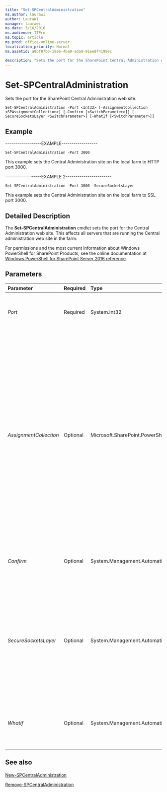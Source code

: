 ```yaml
---
title: "Set-SPCentralAdministration"
ms.author: laurawi
author: LauraWi
manager: laurawi
ms.date: 3/16/2016
ms.audience: ITPro
ms.topic: article
ms.prod: office-online-server
localization_priority: Normal
ms.assetid: a8bf87b6-18e6-4ba0-ada9-91ee9f4199ec

description: "Sets the port for the SharePoint Central Administration web site."
---
```


# Set-SPCentralAdministration

Sets the port for the SharePoint Central Administration web site. 
  
```
Set-SPCentralAdministration -Port <Int32> [-AssignmentCollection <SPAssignmentCollection>] [-Confirm [<SwitchParameter>]] [-SecureSocketsLayer <SwitchParameter>] [-WhatIf [<SwitchParameter>]]

```

## Example

------------------EXAMPLE------------------
  
```
Set-SPCentralAdministration -Port 3000
```

This example sets the Central Administration site on the local farm to HTTP port 3000.
  
------------------EXAMPLE 2-----------------------
  
```
Set-SPCentralAdministration -Port 3000 -SecureSocketsLayer
```

This example sets the Central Administration site on the local farm to SSL port 3000.
  
## Detailed Description

The **Set-SPCentralAdministration** cmdlet sets the port for the Central Administration web site. This affects all servers that are running the Central administration web site in the farm. 
  
For permissions and the most current information about Windows PowerShell for SharePoint Products, see the online documentation at [Windows PowerShell for SharePoint Server 2016 reference](https://go.microsoft.com/fwlink/p/?LinkId=671715).
  
## Parameters

|**Parameter**|**Required**|**Type**|**Description**|
|:-----|:-----|:-----|:-----|
| _Port_ <br/> |Required  <br/> |System.Int32  <br/> |Specifies the administration port for the Central Administration site.  <br/> The type must be a valid port number; for example, 8080.  <br/> |
| _AssignmentCollection_ <br/> |Optional  <br/> |Microsoft.SharePoint.PowerShell.SPAssignmentCollection  <br/> |Manages objects for the purpose of proper disposal. Use of objects, such as **SPWeb** or **SPSite**, can use large amounts of memory and use of these objects in Windows PowerShell scripts requires proper memory management. Using the **SPAssignment** object, you can assign objects to a variable and dispose of the objects after they are needed to free up memory. When **SPWeb**, **SPSite**, or **SPSiteAdministration** objects are used, the objects are automatically disposed of if an assignment collection or the **Global** parameter is not used.  <br/> > [!NOTE]> When the **Global** parameter is used, all objects are contained in the global store. If objects are not immediately used, or disposed of by using the **Stop-SPAssignment** command, an out-of-memory scenario can occur.           |
| _Confirm_ <br/> |Optional  <br/> |System.Management.Automation.SwitchParameter  <br/> |Prompts you for confirmation before executing the command. For more information, type the following command: **get-help about_commonparameters** <br/> |
| _SecureSocketsLayer_ <br/> |Optional  <br/> |System.Management.Automation.SwitchParameter  <br/> |Enables Secure Socket Layer (SSL) encryption for the specified port. If you choose to use SSL, you must assign a server certificate to the Central Administration IIS web site by using the IIS administration tools. The Central Administration web application won't be accessible until you do this.  <br/> The default value is **False**.  <br/> > [!NOTE]> If this parameter is omitted or set to False the Central Administration site will use HTTP for the specified port.           |
| _WhatIf_ <br/> |Optional  <br/> |System.Management.Automation.SwitchParameter  <br/> |Displays a message that describes the effect of the command instead of executing the command. For more information, type the following command: **get-help about_commonparameters** <br/> |
   
## See also

#### 

[New-SPCentralAdministration](new-spcentraladministration.md)
  
[Remove-SPCentralAdministration](remove-spcentraladministration.md)

